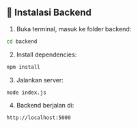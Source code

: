## 🔧 Instalasi Backend

1. Buka terminal, masuk ke folder backend:

```bash
cd backend
```

2. Install dependencies:

```bash
npm install
```

3. Jalankan server:

```bash
node index.js
```

4. Backend berjalan di:

```bash
http://localhost:5000
```

